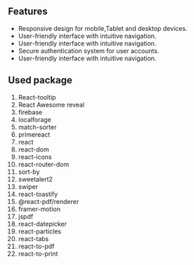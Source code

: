 
## Features
-  Responsive design for mobile,Tablet and desktop devices.
-  User-friendly interface with intuitive navigation.
-  User-friendly interface with intuitive navigation.
-  Secure authentication system for user accounts.
-  User-friendly interface with intuitive navigation.

## Used package
1. React-tooltip
2. React Awesome reveal
3. firebase
3. localforage
4. match-sorter
5. primereact
6. react
7. react-dom
8. react-icons
9. react-router-dom
10. sort-by
11. sweetalert2
12. swiper
20. react-toastify
13. @react-pdf/renderer
14. framer-motion
15. jspdf
16. react-datepicker
17. react-particles
18. react-tabs
19. react-to-pdf
20. react-to-print
   





